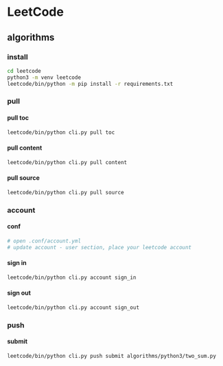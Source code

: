 # LeetCode

## algorithms

### install
```bash
cd leetcode
python3 -m venv leetcode
leetcode/bin/python -m pip install -r requirements.txt
```

### pull
#### pull toc
```bash
leetcode/bin/python cli.py pull toc
```
#### pull content
```bash
leetcode/bin/python cli.py pull content
```
#### pull source
```bash
leetcode/bin/python cli.py pull source
```


### account
#### conf
```bash
# open .conf/account.yml
# update account - user section, place your leetcode account
```
#### sign in
```bash
leetcode/bin/python cli.py account sign_in
```
#### sign out
```bash
leetcode/bin/python cli.py account sign_out
```


### push
#### submit
```bash
leetcode/bin/python cli.py push submit algorithms/python3/two_sum.py
```
